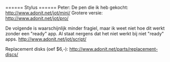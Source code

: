 ====== Stylus ======
Peter:
De pen die ik heb gekocht:
http://www.adonit.net/jot/mini/
Grotere versie:
http://www.adonit.net/jot/pro/

De volgende is waarschijnlijk minder fragiel, maar ik weet niet hoe dit werkt zonder een "ready" app. Al staat nergens dat het niet werkt bij niet "ready" apps. 
http://www.adonit.net/jot/script/

Replacement disks (oef $6,-): 
http://www.adonit.net/parts/replacement-discs/